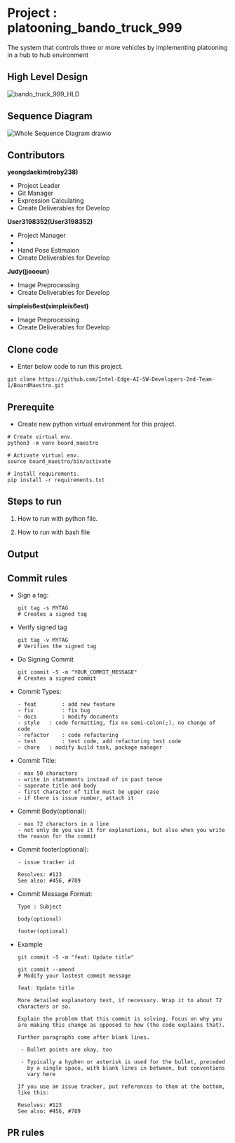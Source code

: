 # Project : platooning_bando_truck_999
The system that controls three or more vehicles by implementing platooning in a hub to hub environment

## High Level Design
![bando_truck_999_HLD](https://github.com/Intel-Edge-AI-SW-Developers-2nd-Platoon/platooning_bando_truck_999/assets/45201672/42225cf4-90c1-4001-b70e-d1f72436401d)

## Sequence Diagram
![Whole Sequence Diagram drawio](https://github.com/roby238/BoardMaestro/assets/45201672/b28c0dff-38d2-4396-9cba-d74d72cf9517)

## Contributors

**yeongdaekim(roby238)**
- Project Leader
- Git Manager
- Expression Calculating
- Create Deliverables for Develop

**User3198352(User3198352)**
- Project Manager
- 
- Hand Pose Estimaion
- Create Deliverables for Develop

**Judy(jjooeun)**
- Image Preprocessing
- Create Deliverables for Develop
  
**simpleis6est(simpleis6est)**
- Image Preprocessing
- Create Deliverables for Develop

  

## Clone code

* Enter below code to run this project.

```shell
git clone https://github.com/Intel-Edge-AI-SW-Developers-2nd-Team-1/BoardMaestro.git
```

## Prerequite

* Create new python virtual environment for this project.

```shell
# Create virtual env.
python3 -m venv board_maestro

# Activate virtual env.
source board_maestro/bin/activate

# Install requirements.
pip install -r requirements.txt
```

## Steps to run

1. How to run with python file.

2. How to run with bash file

## Output
  
## Commit rules
- Sign a tag:
  ```
  git tag -s MYTAG
  # Creates a signed tag
  ```
  
- Verify signed tag
  ```
  git tag -v MYTAG
  # Verifies the signed tag
  ```

- Do Signing Commit
  ```
  git commit -S -m "YOUR_COMMIT_MESSAGE"
  # Creates a signed commit
  ```

- Commit Types:
  ```
  - feat 		: add new feature
  - fix 		: fix bug
  - docs 		: modify documents
  - style 	: code formatting, fix no semi-colon(;), no change of code
  - refactor 	: code refactoring
  - test 		: test code, add refactoring test code
  - chore 	: modify build task, package manager
  ```
  
- Commit Title:
  ```
  - max 50 charactors
  - write in statements instead of in past tense
  - saperate title and body
  - first charactor of title must be upper case
  - if there is issue number, attach it
  ```

- Commit Body(optional):
  ```
  - max 72 charactors in a line
  - not only do you use it for explanations, but also when you write the reason for the commit
  ```

- Commit footer(optional):
  ```
  - issue tracker id
  ```
  ```
  Resolves: #123
  See also: #456, #789
  ```

- Commit Message Format: 
  ```
  Type : Subject

  body(optional)

  footer(optional)
  ```

- Example
  ```
  git commit -S -m "feat: Update title"
  ```

  ```
  git commit --amend
  # Modify your lastest commit message
  ```

  ```
  feat: Update title

  More detailed explanatory text, if necessary. Wrap it to about 72
  characters or so. 
  
  Explain the problem that this commit is solving. Focus on why you
  are making this change as opposed to how (the code explains that).
  
  Further paragraphs come after blank lines.
  
   - Bullet points are okay, too
  
   - Typically a hyphen or asterisk is used for the bullet, preceded
     by a single space, with blank lines in between, but conventions
     vary here
  
  If you use an issue tracker, put references to them at the bottom,
  like this:
  
  Resolves: #123
  See also: #456, #789
  ``` 

## PR rules
